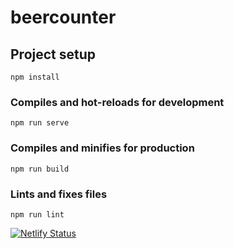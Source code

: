 # beercounter

## Project setup
```
npm install
```

### Compiles and hot-reloads for development
```
npm run serve
```

### Compiles and minifies for production
```
npm run build
```

### Lints and fixes files
```
npm run lint
```

[![Netlify Status](https://api.netlify.com/api/v1/badges/f6047f00-5863-4206-8fed-75cca11d5b4a/deploy-status)](https://app.netlify.com/sites/beercounter/deploys)